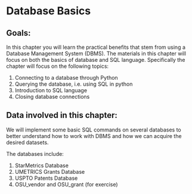 Database Basics
========

Goals:
------

In this chapter you will learn the practical benefits that stem from using a Database Management System (DBMS). The materials in this chapter will focus on both the basics of database and SQL language. Specifically the chapter will focus on the following topics:

1. Connecting to a database through Python
2. Querying the database, i.e. using SQL in python
3. Introduction to SQL language
4. Closing database connections



Data involved in this chapter:
------
We will implement some basic SQL commands on several databases to better understand how to work with DBMS and how we can acquire the desired datasets.

The databases include:

1. StarMetrics Database
2. UMETRICS Grants Database
3. USPTO Patents Database
4. OSU_vendor and OSU_grant (for exercise)